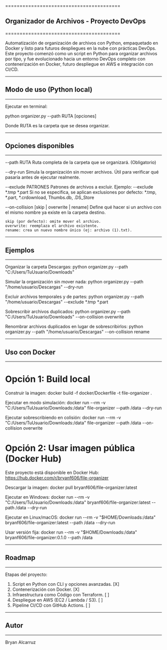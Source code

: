 ========================================
## Organizador de Archivos - Proyecto DevOps
========================================

Automatización de organización de archivos con Python,
empaquetado en Docker y listo para futuros despliegues en la nube con prácticas DevOps.
Este proyecto comenzó como un script en Python para organizar archivos por tipo,
y fue evolucionado hacia un entorno DevOps completo con contenerización en Docker,
futuro despliegue en AWS e integración con CI/CD.

----------------------------------------
## Modo de uso (Python local)
----------------------------------------

Ejecutar en terminal:

python organizer.py --path RUTA [opciones]

Donde RUTA es la carpeta que se desea organizar.

----------------------------------------
## Opciones disponibles
----------------------------------------

--path RUTA
Ruta completa de la carpeta que se organizará. (Obligatorio)

--dry-run
Simula la organización sin mover archivos.
Útil para verificar qué pasaría antes de ejecutar realmente.

--exclude PATRONES
Patrones de archivos a excluir.
Ejemplo: --exclude *.tmp *.part
Si no se especifica, se aplican exclusiones por defecto:
*.tmp, *.part, *.crdownload, Thumbs.db, .DS_Store

--on-collision [skip | overwrite | rename]
Define qué hacer si un archivo con el mismo nombre ya existe en la carpeta destino.

    skip (por defecto): omite mover el archivo.
    overwrite: reemplaza el archivo existente.
    rename: crea un nuevo nombre único (ej: archivo (1).txt).

----------------------------------------
## Ejemplos
----------------------------------------

Organizar la carpeta Descargas:
python organizer.py --path "C:/Users/TuUsuario/Downloads"

Simular la organización sin mover nada:
python organizer.py --path "/home/usuario/Descargas" --dry-run

Excluir archivos temporales y de partes:
python organizer.py --path "/home/usuario/Descargas" --exclude *.tmp *.part

Sobrescribir archivos duplicados:
python organizer.py --path "C:/Users/TuUsuario/Downloads" --on-collision overwrite

Renombrar archivos duplicados en lugar de sobrescribirlos:
python organizer.py --path "/home/usuario/Descargas" --on-collision rename

----------------------------------------
## Uso con Docker
----------------------------------------

# Opción 1: Build local

Construir la imagen:
docker build -f docker/Dockerfile -t file-organizer .

Ejecutar en modo simulación:
docker run --rm -v "C:/Users/TuUsuario/Downloads:/data" file-organizer --path /data --dry-run

Ejecutar sobrescribiendo en colisión:
docker run --rm -v "C:/Users/TuUsuario/Downloads:/data" file-organizer --path /data --on-collision overwrite

# Opción 2: Usar imagen pública (Docker Hub)

Este proyecto está disponible en Docker Hub:
https://hub.docker.com/r/bryanf606/file-organizer

Descargar la imagen:
docker pull bryanf606/file-organizer:latest

Ejecutar en Windows:
docker run --rm -v "C:/Users/TuUsuario/Downloads:/data" bryanf606/file-organizer:latest --path /data --dry-run

Ejecutar en Linux/macOS:
docker run --rm -v "$HOME/Downloads:/data" bryanf606/file-organizer:latest --path /data --dry-run

Usar versión fija:
docker run --rm -v "$HOME/Downloads:/data" bryanf606/file-organizer:0.1.0 --path /data

----------------------------------------
## Roadmap
----------------------------------------

Etapas del proyecto:
1. Script en Python con CLI y opciones avanzadas. [X]
2. Contenerización con Docker.                    [X]
3. Infraestructura como Código con Terraform.     [ ] 
4. Despliegue en AWS (EC2 / Lambda / S3).         [ ]
5. Pipeline CI/CD con GitHub Actions.             [ ]

----------------------------------------
## Autor
----------------------------------------
Bryan Alcarruz  